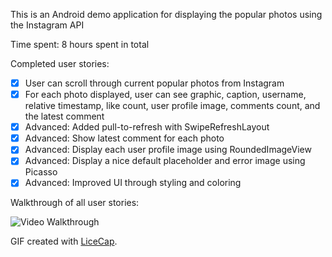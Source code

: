 This is an Android demo application for displaying the popular photos using the Instagram API

Time spent: 8 hours spent in total

Completed user stories:

 * [x] User can scroll through current popular photos from Instagram
 * [x] For each photo displayed, user can see graphic, caption, username, relative timestamp, like count, user profile image, comments count, and the latest comment
 * [x] Advanced: Added pull-to-refresh with SwipeRefreshLayout
 * [x] Advanced: Show latest comment for each photo
 * [x] Advanced: Display each user profile image using RoundedImageView
 * [x] Advanced: Display a nice default placeholder and error image using Picasso
 * [x] Advanced: Improved UI through styling and coloring

Walkthrough of all user stories:

![Video Walkthrough](InstagramClient.gif)

GIF created with [LiceCap](http://www.cockos.com/licecap/).
